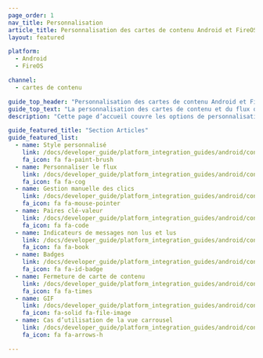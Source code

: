```yaml
---
page_order: 1
nav_title: Personnalisation
article_title: Personnalisation des cartes de contenu Android et FireOS
layout: featured

platform:
  - Android
  - FireOS

channel:
  - cartes de contenu

guide_top_header: "Personnalisation des cartes de contenu Android et FireOS"
guide_top_text: "La personnalisation des cartes de contenu et du flux qui les contient doit être effectuée pendant le processus d’intégration. Avant de personnaliser, les développeurs devraient travailler avec leur équipe marketing pour déterminer quelle approche de personnalisation convient le mieux aux besoins de votre marque. Chez Braze, nous mettons en évidence trois approches de personnalisation en fonction du niveau d’effort et de flexibilité associés fournis : ramper, marcher ou courir. Apprenez-en plus sur ces <a href='/docs/user_guide/message_building_by_channel/content_cards/customize/#customization-approaches'>approches de personnalisation</a> dans notre guide de l’utilisateur."
description: "Cette page d’accueil couvre les options de personnalisation de carte de contenu du SDK Braze pour Android et FireOS."

guide_featured_title: "Section Articles"
guide_featured_list:
  - name: Style personnalisé
    link: /docs/developer_guide/platform_integration_guides/android/content_cards/customization/custom_styling/
    fa_icon: fa fa-paint-brush
  - name: Personnaliser le flux
    link: /docs/developer_guide/platform_integration_guides/android/content_cards/customization/default_feed/
    fa_icon: fa fa-cog
  - name: Gestion manuelle des clics
    link: /docs/developer_guide/platform_integration_guides/android/content_cards/customization/handling_clicks_manually/
    fa_icon: fa fa-mouse-pointer
  - name: Paires clé-valeur
    link: /docs/developer_guide/platform_integration_guides/android/content_cards/customization/key_value_pairs/
    fa_icon: fa fa-code
  - name: Indicateurs de messages non lus et lus
    link: /docs/developer_guide/platform_integration_guides/android/content_cards/customization/read_and_unread/
    fa_icon: fa fa-book
  - name: Badges
    link: /docs/developer_guide/platform_integration_guides/android/content_cards/customization/badges/
    fa_icon: fa fa-id-badge
  - name: Fermeture de carte de contenu
    link: /docs/developer_guide/platform_integration_guides/android/content_cards/customization/swipe_to_dismiss/
    fa_icon: fa fa-times
  - name: GIF
    link: /docs/developer_guide/platform_integration_guides/android/content_cards/customization/GIFs/
    fa_icon: fa-solid fa-file-image
  - name: Cas d’utilisation de la vue carrousel
    link: /docs/developer_guide/platform_integration_guides/android/content_cards/customization/use_cases/carousel_view/
    fa_icon: fa fa-arrows-h

---
```

<br><br>
